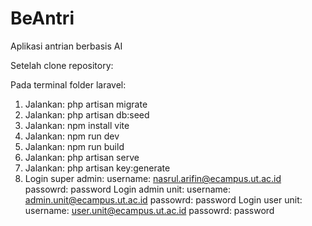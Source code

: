 # BeAntri

Aplikasi antrian berbasis AI

Setelah clone repository:

Pada terminal folder laravel:

1. Jalankan: php artisan migrate
2. Jalankan: php artisan db:seed
3. Jalankan: npm install vite
4. Jalankan: npm run dev
5. Jalankan: npm run build
6. Jalankan: php artisan serve
7. Jalankan: php artisan key:generate
8. Login super admin:
   username: nasrul.arifin@ecampus.ut.ac.id
   passowrd: password
   Login admin unit:
   username: admin.unit@ecampus.ut.ac.id
   passowrd: password
   Login user unit:
   username: user.unit@ecampus.ut.ac.id
   passowrd: password
